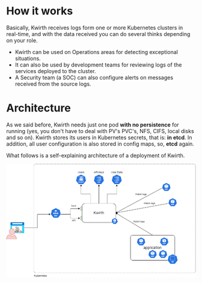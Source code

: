 # How it works
Basically, Kwirth receives logs form one or more Kubernetes clusters in real-time, and with the data received you can do several thinks depending on your role.

  - Kwirth can be used on Operations areas for detecting exceptional situations.
  - It can also be used by development teams for reviewing logs of the services deployed to the cluster.
  - A Security team (a SOC) can also configure alerts on messages received from the source logs.

# Architecture
As we said before, Kwirth needs just one pod **with no persistence** for running (yes, you don't have to deal with PV's PVC's, NFS, CIFS, local disks and so on). Kwirth stores its users in Kubernetes secrets, that is: **in etcd**. In addition, all user configuration is also stored in config maps, so, **etcd** again.

What follows is a self-explaining architecture of a deployment of Kwirth.

![Kwirth architecture](./_media/kwirth-kwirth-arch.png)
